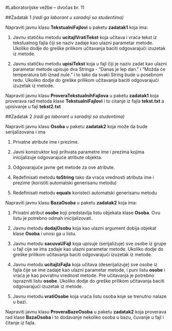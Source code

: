 #Laboratorijske vežbe – dvočas br. 11

##Zadatak 1
*(radi ga laborant u saradnji sa studentima)*

Napraviti javnu klasu **TekstualniFajlovi** u paketu **zadatak1** koja ima:

1. Javnu statičku metodu **ucitajIVratiTekst** koja učitava i vraća tekst iz tekstualnog fajla čiji se naziv zadaje kao ulazni parametar metode. Ukoliko dodje do greške prilikom učitavanja baciti odgovarajući izuzetak iz metode.

2. Javnu statičku metodu **upisiTekst** koja u fajl čiji je naziv zadat kao ulazni parametar metode upisuje dva Stringa - “Danas je lep dan.” i “Možda će temperatura biti iznad nule.” i to tako da svaki String bude u posebnom redu.
Ukoliko dodje do greške prilikom učitavanja baciti odgovarajući izuzetak iz metode.

Napraviti javnu klasu **ProveraTekstualnihFajlova** u paketu **zadatak1** koja proverava rad metoda klase **TekstualniFajlovi** i to citanje iz fajla **tekst.txt** a upisivanje u fajl **tekst2.txt**


##Zadatak 2
*(radi ga laborant u saradnji sa studentima)*

Napraviti javnu klasu **Osoba** u paketu **zadatak2** koja može da bude serijalizovana i ima

1. Privatne atribute ime i prezime.

2. Javni konstruktor koji prihvata parametre ime i prezima kojima inicijalizuje odgovarajuće atribute objekta.

3. Odgovarajuće javne get metode za ove atribute.

4. Redefinisati metodu **toString** tako da vraća vrednosti atributa ime i prezime (koristiti automatski generisanu metodu)

5. Redefinisati metodu **equals** koristeći automatski generisanu metodu


Napraviti javnu klasu **BazaOsoba** u paketu **zadatak2** koja ima:

1. Privatni atribut **osobe** koji predstavlja listu objekata klase **Osoba**. Ovu listu je potrebno
odmah inicijalizovati.

2. Javnu metodu **dodajOsobu** koja kao ulazni argument dobija objekat klase **Osoba** i unosi ga u listu.

3. Javnu metodu **sacuvaUFajl** koja upisuje (serijalizuje) sve osobe iz grupe u fajl cije se ima zadaje kao ulazni parametar metode. Ukoliko dodje do greške prilikom učitavanja baciti odgovarajući izuzetak iz metode.

4. Javnu metodu **ucitajIzFajla** koja učitava (deserijalizuje) sve osobe iz fajla čije se ime zadaje kao ulazni parametar metode, i puni listu **osobe** i vraća je kao povratnu vrednost metode. Pre učitavanja je potrebno isprazniti listu **osobe**.
Ukoliko dodje do greške prilikom učitavanja baciti odgovarajući izuzetak iz metode.

5. Javnu metodu **vratiOsobe** koja vraća listu osoba koje se trenutno nalaze u bazi.

Napraviti javnu klasu **ProveraBazeOsoba** u paketu **zadatak2** koja proverava rad klase **BazaOsoba** i to dodavanje nekoliko osoba u bazu, čuvanje u fajl i čitanje iz fajla. 
